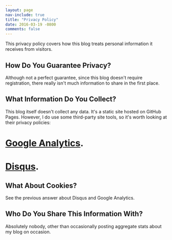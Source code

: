 ```yaml
---
layout: page
nav-include: true
title: "Privacy Policy"
date: 2016-03-19 -0800
comments: false
---
```


This privacy policy covers how this blog treats personal information
it receives from visitors.

## How Do You Guarantee Privacy?

Although not a perfect guarantee, since this blog doesn't require 
registration, there really isn't much information to share in the first place.

## What Information Do You Collect?

This blog itself doesn't collect any data. It's a static site hosted on GitHub Pages.
However, I do use some third-party site tools, so it's worth looking at their privacy policies:

# [Google Analytics](http://www.google.com/analytics/learn/privacy.html). 
# [Disqus](http://help.disqus.com/customer/portal/articles/466259-privacy-policy).


## What About Cookies?

See the previous answer about Disqus and Google Analytics.

## Who Do You Share This Information With?

Absolutely nobody, other than occasionally posting aggregate stats about my blog on occasion.
